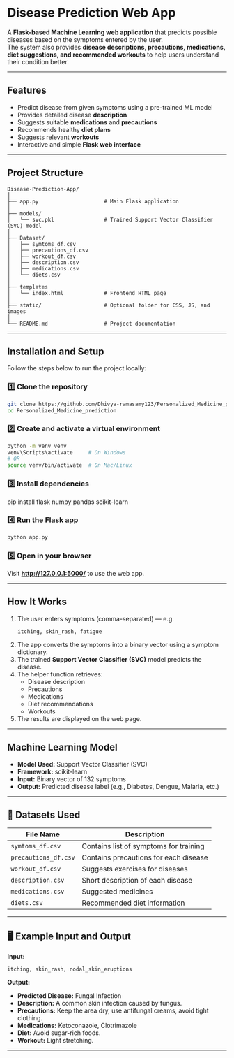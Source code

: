 
# Disease Prediction Web App

A **Flask-based Machine Learning web application** that predicts possible diseases based on the symptoms entered by the user.  
The system also provides **disease descriptions, precautions, medications, diet suggestions, and recommended workouts** to help users understand their condition better.

---

## Features

- Predict disease from given symptoms using a pre-trained ML model  
- Provides detailed disease **description**  
- Suggests suitable **medications** and **precautions**  
- Recommends healthy **diet plans**  
- Suggests relevant **workouts**  
- Interactive and simple **Flask web interface**

---

## Project Structure

```
Disease-Prediction-App/
│
├── app.py                     # Main Flask application
│
├── models/
│   └── svc.pkl                # Trained Support Vector Classifier (SVC) model
│
├── Dataset/
│   ├── symtoms_df.csv
│   ├── precautions_df.csv
│   ├── workout_df.csv
│   ├── description.csv
│   ├── medications.csv
│   └── diets.csv
│
├── templates
│   └── index.html             # Frontend HTML page
│
├── static/                    # Optional folder for CSS, JS, and images
│
└── README.md                  # Project documentation

```

---

## Installation and Setup

Follow the steps below to run the project locally:

### 1️⃣ Clone the repository
```bash
git clone https://github.com/Dhivya-ramasamy123/Personalized_Medicine_prediction.git
cd Personalized_Medicine_prediction
```

### 2️⃣ Create and activate a virtual environment
```bash
python -m venv venv
venv\Scripts\activate     # On Windows
# OR
source venv/bin/activate  # On Mac/Linux
```

### 3️⃣ Install dependencies
pip install flask numpy pandas scikit-learn

### 4️⃣ Run the Flask app
```bash
python app.py
```

### 5️⃣ Open in your browser  
Visit **http://127.0.0.1:5000/** to use the web app.

---

## How It Works

1. The user enters symptoms (comma-separated) — e.g.  
   ```
   itching, skin_rash, fatigue
   ```
2. The app converts the symptoms into a binary vector using a symptom dictionary.
3. The trained **Support Vector Classifier (SVC)** model predicts the disease.
4. The helper function retrieves:
   - Disease description  
   - Precautions  
   - Medications  
   - Diet recommendations  
   - Workouts
5. The results are displayed on the web page.

---

## Machine Learning Model

- **Model Used:** Support Vector Classifier (SVC)  
- **Framework:** scikit-learn  
- **Input:** Binary vector of 132 symptoms  
- **Output:** Predicted disease label (e.g., Diabetes, Dengue, Malaria, etc.)

---

## 📁 Datasets Used

| File Name | Description |
|------------|--------------|
| `symtoms_df.csv` | Contains list of symptoms for training |
| `precautions_df.csv` | Contains precautions for each disease |
| `workout_df.csv` | Suggests exercises for diseases |
| `description.csv` | Short description of each disease |
| `medications.csv` | Suggested medicines |
| `diets.csv` | Recommended diet information |

---

## 🖥️ Example Input and Output

**Input:**  
```
itching, skin_rash, nodal_skin_eruptions
```

**Output:**  
- **Predicted Disease:** Fungal Infection  
- **Description:** A common skin infection caused by fungus.  
- **Precautions:** Keep the area dry, use antifungal creams, avoid tight clothing.  
- **Medications:** Ketoconazole, Clotrimazole  
- **Diet:** Avoid sugar-rich foods.  
- **Workout:** Light stretching.

---


